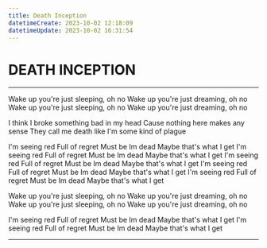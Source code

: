 ```yaml
---
title: Death Inception
datetimeCreate: 2023-10-02 12:18:09
datetimeUpdate: 2023-10-02 16:31:54
---
```

# DEATH INCEPTION

---


Wake up you're just sleeping, oh no
Wake up you're just dreaming, oh no
Wake up you're just sleeping, oh no
Wake up you're just dreaming, oh no

I think I broke something bad in my head
Cause nothing here makes any sense
They call me death like I'm some kind of plague

I'm seeing red
Full of regret
Must be Im dead
Maybe that's what I get
I'm seeing red
Full of regret
Must be Im dead
Maybe that's what I get
I'm seeing red
Full of regret
Must be Im dead
Maybe that's what I get
I'm seeing red
Full of regret
Must be Im dead
Maybe that's what I get
I'm seeing red
Full of regret
Must be Im dead
Maybe that's what I get

Wake up you're just sleeping, oh no
Wake up you're just dreaming, oh no
Wake up you're just sleeping, oh no
Wake up you're just dreaming, oh no

I'm seeing red
Full of regret
Must be Im dead
Maybe that's what I get
I'm seeing red
Full of regret
Must be Im dead
Maybe that's what I get

---